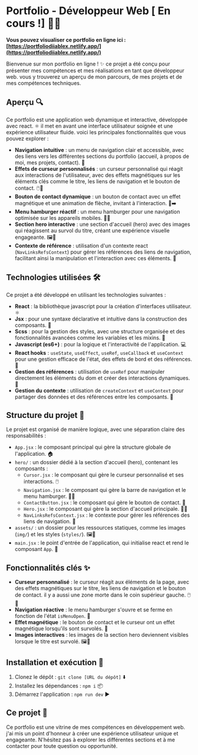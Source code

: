 # Portfolio - Développeur Web [ En cours !] 👨‍💻

**Vous pouvez visualiser ce portfolio en ligne ici : [https://portfoliodiiablex.netlify.app/](https://portfoliodiiablex.netlify.app/)**

Bienvenue sur mon portfolio en ligne ! ✨ ce projet a été conçu pour présenter mes compétences et mes réalisations en tant que développeur web. vous y trouverez un aperçu de mon parcours, de mes projets et de mes compétences techniques.

## Aperçu 🔍

Ce portfolio est une application web dynamique et interactive, développée avec react. ⚛️ il met en avant une interface utilisateur soignée et une expérience utilisateur fluide. voici les principales fonctionnalités que vous pouvez explorer :

*   **Navigation intuitive** : un menu de navigation clair et accessible, avec des liens vers les différentes sections du portfolio (accueil, à propos de moi, mes projets, contact). 🧭
*   **Effets de curseur personnalisés** : un curseur personnalisé qui réagit aux interactions de l'utilisateur, avec des effets magnétiques sur les éléments clés comme le titre, les liens de navigation et le bouton de contact. 🖱️🧲
*   **Bouton de contact dynamique** : un bouton de contact avec un effet magnétique et une animation de flèche, invitant à l'interaction. 📩➡️
*   **Menu hamburger réactif** : un menu hamburger pour une navigation optimisée sur les appareils mobiles. 🍔📱
*   **Section hero interactive** : une section d'accueil (hero) avec des images qui réagissent au survol du titre, créant une expérience visuelle engageante. 🖼️🤩
*   **Contexte de référence** : utilisation d'un contexte react (`NavLinksRefsContext`) pour gérer les références des liens de navigation, facilitant ainsi la manipulation et l'interaction avec ces éléments. 🔗

## Technologies utilisées 🛠️

Ce projet a été développé en utilisant les technologies suivantes :

*   **React** : la bibliothèque javascript pour la création d'interfaces utilisateur. ⚛️
*   **Jsx** : pour une syntaxe déclarative et intuitive dans la construction des composants. 📄
*   **Scss** : pour la gestion des styles, avec une structure organisée et des fonctionnalités avancées comme les variables et les mixins. 🎨
*   **Javascript (es6+)** : pour la logique et l'interactivité de l'application. 💻
*   **React hooks** : `useState`, `useEffect`, `useRef`, `useCallback` et `useContext` pour une gestion efficace de l'état, des effets de bord et des références. 🎣
*   **Gestion des références** : utilisation de `useRef` pour manipuler directement les éléments du dom et créer des interactions dynamiques. 🎯
*   **Gestion du contexte** : utilisation de `createContext` et `useContext` pour partager des données et des références entre les composants. 🤝

## Structure du projet 📂

Le projet est organisé de manière logique, avec une séparation claire des responsabilités :

*   `App.jsx` : le composant principal qui gère la structure globale de l'application. 🏠
*   `hero/` : un dossier dédié à la section d'accueil (hero), contenant les composants :
    *   `Cursor.jsx` : le composant qui gère le curseur personnalisé et ses interactions. 🖱️
    *   `Navigation.jsx` : le composant qui gère la barre de navigation et le menu hamburger. 🧭🍔
    *   `ContactButton.jsx` : le composant qui gère le bouton de contact. 📩
    *   `Hero.jsx` : le composant qui gère la section d'accueil principale. 🦸‍♂️
    *   `NavLinksRefsContext.jsx` : le contexte pour gérer les références des liens de navigation. 🔗
*   `assets/` : un dossier pour les ressources statiques, comme les images (`img/`) et les styles (`styles/`). 🖼️🎨
*   `main.jsx` : le point d'entrée de l'application, qui initialise react et rend le composant `App`. 🚀

## Fonctionnalités clés ✨

*   **Curseur personnalisé** : le curseur réagit aux éléments de la page, avec des effets magnétiques sur le titre, les liens de navigation et le bouton de contact. il y a aussi une zone morte dans le coin supérieur gauche. 🖱️🧲
*   **Navigation réactive** : le menu hamburger s'ouvre et se ferme en fonction de l'état `isMenuOpen`. 🍔
*   **Effet magnétique** : le bouton de contact et le curseur ont un effet magnétique lorsqu'ils sont survolés. 🧲
*   **Images interactives** : les images de la section hero deviennent visibles lorsque le titre est survolé. 🖼️🤩

## Installation et exécution 🚀

1.  Clonez le dépôt : `git clone [URL du dépôt]` ⬇️
2.  Installez les dépendances : `npm i` 📦
3.  Démarrez l'application : `npm run dev` ▶️

## Ce projet 🎉

Ce portfolio est une vitrine de mes compétences en développement web. j'ai mis un point d'honneur à créer une expérience utilisateur unique et engageante. N'hésitez pas à explorer les différentes sections et à me contacter pour toute question ou opportunité.
